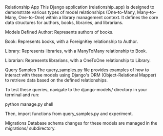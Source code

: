 Relationship App
This Django application (relationship_app) is designed to demonstrate various types of model relationships (One-to-Many, Many-to-Many, One-to-One) within a library management context. It defines the core data structures for authors, books, libraries, and librarians.

Models Defined
Author: Represents authors of books.

Book: Represents books, with a ForeignKey relationship to Author.

Library: Represents libraries, with a ManyToMany relationship to Book.

Librarian: Represents librarians, with a OneToOne relationship to Library.

Query Samples
The query_samples.py file provides examples of how to interact with these models using Django's ORM (Object-Relational Mapper) to retrieve data based on the defined relationships.

To test these queries, navigate to the django-models/ directory in your terminal and run:

python manage.py shell

Then, import functions from query_samples.py and experiment.

Migrations
Database schema changes for these models are managed in the migrations/ subdirectory.